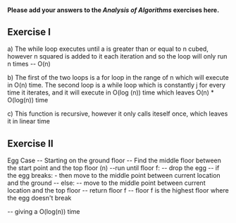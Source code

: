 #### Please add your answers to the ***Analysis of  Algorithms*** exercises here.

## Exercise I

a) The while loop executes until a is greater than or equal to n cubed, however n squared is added to it each iteration and so the loop will only run n times --  O(n) 


b) The first of the two loops is a for loop in the range of n which will execute in O(n) time. The second loop is a while loop which is constantly
j for every time it iterates, and it will execute in O(log (n)) time which leaves O(n) * O(log(n)) time 


c) This function is recursive, however it only calls iteself once, which leaves it in linear time 

## Exercise II

Egg Case
 -- Starting on the ground  floor
 -- Find the middle floor between the start point and the top floor (n)
 --run until floor f:
    -- drop the egg
    -- if the egg breaks:
        - then move to the middle point between current location and the ground
    -- else:
        -- move to the middle point between current location and the top floor
 -- return floor f
 -- floor f is the highest floor where the egg doesn't break

 -- giving a O(log(n)) time 
